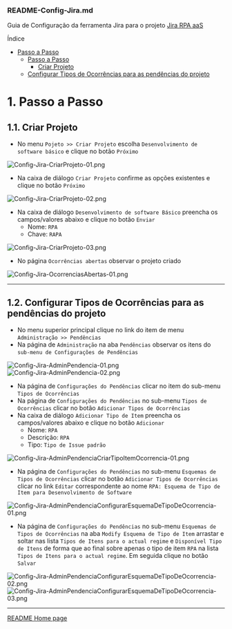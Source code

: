 ### README-Config-Jira.md
Guia de Configuração da ferramenta Jira para o projeto [Jira RPA aaS](../README.md)

Índice

* [Passo a Passo](#1-passo-a-passo)
  * [Passo a Passo](#1-passo-a-passo)
    * [Criar Projeto](#11-criar-projeto)
  * [ Configurar Tipos de Ocorrências para as pendências do projeto](#12-configurar-tipos-de-ocorrências-para-as-pendências-do-projeto)
# 1. Passo a Passo

## 1.1. Criar Projeto

* No menu `Pojeto >> Criar Projeto` escolha `Desenvolvimento de software básico` e clique no botão `Próximo`

![Config-Jira-CriarProjeto-01.png](printscreen/Config-Jira-CriarProjeto-01.png)

* Na caixa de diálogo `Criar Projeto` confirme as opções existentes e clique no botão `Próximo`

![Config-Jira-CriarProjeto-02.png](printscreen/Config-Jira-CriarProjeto-02.png)

* Na caixa de diálogo `Desenvolvimento de software Básico` preencha os campos/valores abaixo e clique no botão `Enviar`
  * Nome: `RPA`
  * Chave: `RAPA`

![Config-Jira-CriarProjeto-03.png](printscreen/Config-Jira-CriarProjeto-03.png)

* No página `Ocorrências abertas` observar o projeto criado

![Config-Jira-OcorrenciasAbertas-01.png](printscreen/Config-Jira-OcorrenciasAbertas-01.png)

---

## 1.2. Configurar Tipos de Ocorrências para as pendências do projeto

* No menu superior principal clique no link do item de menu `Administração >> Pendências`
* Na página de `Administração` na aba `Pendências` observar os itens do `sub-menu de Configurações de Pendências`

![Config-Jira-AdminPendencia-01.png](printscreen/Config-Jira-AdminPendencia-01.png)
![Config-Jira-AdminPendencia-02.png](printscreen/Config-Jira-AdminPendencia-02.png)

* Na página de `Configurações do Pendências` clicar no item do sub-menu `Tipos de Ocorrências`
* Na página de `Configurações do Pendências` no sub-menu `Tipos de Ocorrências` clicar no botão `Adicionar Tipos de Ocorrências`
* Na caixa de diálogo `Adicionar Tipo de Item` preencha os campos/valores abaixo e clique no botão `Adicionar`
  * Nome: `RPA`
  * Descrição: `RPA`
  * Tipo: `Tipo de Issue padrão`

![Config-Jira-AdminPendenciaCriarTipoItemOcorrencia-01.png](printscreen/Config-Jira-AdminPendenciaCriarTipoItemOcorrencia-01.png)

* Na página de `Configurações do Pendências` no sub-menu `Esquemas de Tipos de Ocorrências` clicar no botão `Adicionar Tipos de Ocorrências` clicar no link `Editar` correspondente ao nome `RPA: Esquema de Tipo de Item para Desenvolvimento de Software`

![Config-Jira-AdminPendenciaConfigurarEsquemaDeTipoDeOcorrencia-01.png](printscreen/Config-Jira-AdminPendenciaConfigurarEsquemaDeTipoDeOcorrencia-01.png)

* Na página de `Configurações do Pendências` no sub-menu `Esquemas de Tipos de Ocorrências` na aba `Modify Esquema de Tipo de Item` arrastar e soltar nas lista `Tipos de Itens para o actual regime` e  `Disponível Tipo de Itens` de forma que ao final sobre apenas o tipo de item `RPA` na lista `Tipos de Itens para o actual regime`. Em seguida clique no botão `Salvar`	

![Config-Jira-AdminPendenciaConfigurarEsquemaDeTipoDeOcorrencia-02.png](printscreen/Config-Jira-AdminPendenciaConfigurarEsquemaDeTipoDeOcorrencia-02.png)
![Config-Jira-AdminPendenciaConfigurarEsquemaDeTipoDeOcorrencia-03.png](printscreen/Config-Jira-AdminPendenciaConfigurarEsquemaDeTipoDeOcorrencia-03.png)


---

[README Home page](../README.md)

